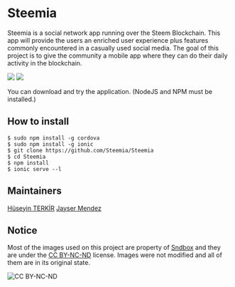 # Steemia
Steemia is a social network app running over the Steem Blockchain. This app will provide the users an enriched user experience plus features commonly encountered in a casually used social media. The goal of this project is to give the community a mobile app where they can do their daily activity in the blockchain.
 
![](http://i.hizliresim.com/G9N3R7.png)
![](http://i.hizliresim.com/8Y58ZV.png)

You can download and try the application.  (NodeJS and NPM must be installed.)
## How to install
```
$ sudo npm install -g cordova
$ sudo npm install -g ionic
$ git clone https://github.com/Steemia/Steemia
$ cd Steemia
$ npm install
$ ionic serve --l
```

## Maintainers
[Hüseyin TERKİR](https://github.com/hsynterkr)
[Jayser Mendez](https://github.com/jayserdny/)

## Notice

Most of the images used on this project are property of [Sndbox](https://sndbox.co) and they are under the [CC BY-NC-ND](https://creativecommons.org/licenses/by-nc-nd/4.0/) license. Images were not modified and all of them are in its original state.

![CC BY-NC-ND](https://upload.wikimedia.org/wikipedia/commons/thumb/4/4f/Cc_by-nc-nd_euro_icon.svg/320px-Cc_by-nc-nd_euro_icon.svg.png)


